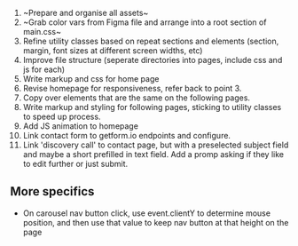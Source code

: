 <!-- Prior Preparation Prevents Piss-Poor Performance -->

<!-- Make sure to git branch when working on specific, more technical components like the carousel, interactive nav, map etc -->

1. ~Prepare and organise all assets~
2. ~Grab color vars from Figma file and arrange into a root section of main.css~
3. Refine utility classes based on repeat sections and elements (section, margin, font sizes at different screen widths, etc)
4. Improve file structure (seperate directories into pages, include css and js for each)
5. Write markup and css for home page
6. Revise homepage for responsiveness, refer back to point 3.
7. Copy over elements that are the same on the following pages.
8. Write markup and styling for following pages, sticking to utility classes to speed up process.
9. Add JS animation to homepage
10. Link contact form to getform.io endpoints and configure.
11. Link 'discovery call' to contact page, but with a preselected subject field and maybe a short prefilled in text field. Add a promp asking if they like to edit further or just submit.

## More specifics

- On carousel nav button click, use event.clientY to determine mouse position, and then use that value to keep nav button at that height on the page